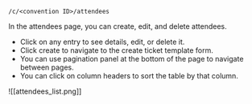`/c/<convention ID>/attendees`

In the attendees page, you can create, edit, and delete attendees.
* Click on any entry to see details, edit, or delete it.
* Click create to navigate to the create ticket template form.
* You can use pagination panel at the bottom of the page to navigate between pages.
* You can click on column headers to sort the table by that column.

![[attendees_list.png]]